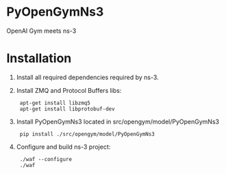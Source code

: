 PyOpenGymNs3
============

OpenAI Gym meets ns-3

Installation
============

1. Install all required dependencies required by ns-3.

2. Install ZMQ and Protocol Buffers libs:

		apt-get install libzmq5
		apt-get install libprotobuf-dev


3. Install PyOpenGymNs3 located in src/opengym/model/PyOpenGymNs3

		pip install ./src/opengym/model/PyOpenGymNs3

4. Configure and build ns-3 project:

		./waf --configure
		./waf
